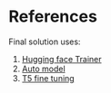 # References

Final solution uses:
1. [Hugging face Trainer](https://huggingface.co/docs/transformers/main_classes/trainer)
1. [Auto model](https://huggingface.co/docs/transformers/model_doc/auto)
1. [T5 fine tuning](https://huggingface.co/docs/transformers/model_doc/t5)